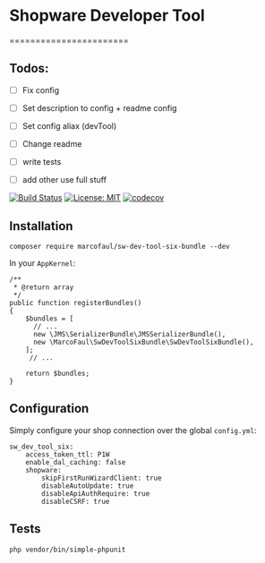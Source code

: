 # Shopware Developer Tool
=======================

## Todos: 
- [ ] Fix config
- [ ] Set description to config + readme config
- [ ] Set config aliax (devTool)
- [ ] Change readme
- [ ] write tests
- [ ] add other use full stuff


[![Build Status](https://travis-ci.com/MarcoFaul/sw-dev-tool-six-bundle.svg?branch=master)](https://travis-ci.com/MarcoFaul/sw-dev-tool-six-bundle)
[![License: MIT](https://img.shields.io/badge/License-MIT-yellow.svg)](https://opensource.org/licenses/MIT)
[![codecov](https://codecov.io/gh/MarcoFaul/sw-dev-tool-six-bundle/branch/master/graph/badge.svg)](https://codecov.io/gh/MarcoFaul/sw-dev-tool-six-bundle)

## Installation

    composer require marcofaul/sw-dev-tool-six-bundle --dev

In your `AppKernel`:

    /**
     * @return array
     */
    public function registerBundles()
    {
        $bundles = [
          // ...
          new \JMS\SerializerBundle\JMSSerializerBundle(),
          new \MarcoFaul\SwDevToolSixBundle\SwDevToolSixBundle(),
        ];
         // ...
         
        return $bundles;
    }

## Configuration
Simply configure your shop connection over the global `config.yml`:

    sw_dev_tool_six:
        access_token_ttl: P1W
        enable_dal_caching: false
        shopware:
            skipFirstRunWizardClient: true
            disableAutoUpdate: true
            disableApiAuthRequire: true
            disableCSRF: true

## Tests

    php vendor/bin/simple-phpunit
